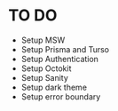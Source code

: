 # TO DO


- Setup MSW
- Setup Prisma and Turso
- Setup Authentication
- Setup Octokit
- Setup Sanity
- Setup dark theme
- Setup error boundary
